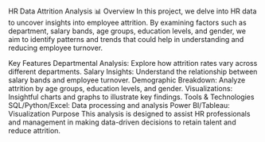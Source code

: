 HR Data Attrition Analysis 📊
Overview
In this project, we delve into HR data to uncover insights into employee attrition. By examining factors such as department, salary bands, age groups, education levels, and gender, we aim to identify patterns and trends that could help in understanding and reducing employee turnover.

Key Features
Departmental Analysis: Explore how attrition rates vary across different departments.
Salary Insights: Understand the relationship between salary bands and employee turnover.
Demographic Breakdown: Analyze attrition by age groups, education levels, and gender.
Visualizations: Insightful charts and graphs to illustrate key findings.
Tools & Technologies
SQL/Python/Excel: Data processing and analysis
Power BI/Tableau: Visualization
Purpose
This analysis is designed to assist HR professionals and management in making data-driven decisions to retain talent and reduce attrition.

